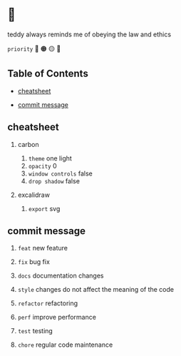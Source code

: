 # 🧸

teddy always reminds me of obeying the law and ethics

`priority` 🔴 🟠 🟡 🔵

## Table of Contents

- [cheatsheet](#cheatsheet)

- [commit message](#commit-message)

## cheatsheet

1. carbon

   1. `theme` one light
   1. `opacity` 0
   1. `window controls` false
   1. `drop shadow` false

1. excalidraw

   1. `export` svg

## commit message

1. `feat` new feature

1. `fix` bug fix

1. `docs` documentation changes

1. `style` changes do not affect the meaning of the code

1. `refactor` refactoring

1. `perf` improve performance

1. `test` testing

1. `chore` regular code maintenance
